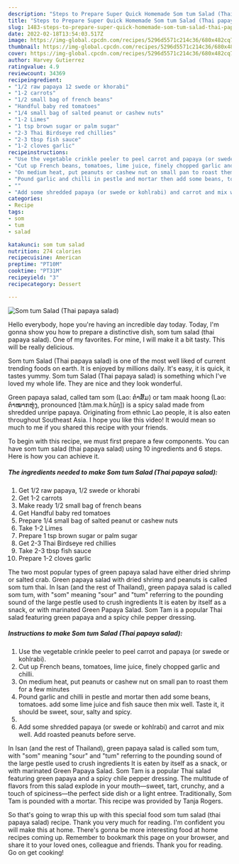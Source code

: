 ```yaml
---
description: "Steps to Prepare Super Quick Homemade Som tum Salad (Thai papaya salad)"
title: "Steps to Prepare Super Quick Homemade Som tum Salad (Thai papaya salad)"
slug: 1483-steps-to-prepare-super-quick-homemade-som-tum-salad-thai-papaya-salad
date: 2022-02-18T13:54:03.517Z
image: https://img-global.cpcdn.com/recipes/5296d5571c214c36/680x482cq70/som-tum-salad-thai-papaya-salad-recipe-main-photo.jpg
thumbnail: https://img-global.cpcdn.com/recipes/5296d5571c214c36/680x482cq70/som-tum-salad-thai-papaya-salad-recipe-main-photo.jpg
cover: https://img-global.cpcdn.com/recipes/5296d5571c214c36/680x482cq70/som-tum-salad-thai-papaya-salad-recipe-main-photo.jpg
author: Harvey Gutierrez
ratingvalue: 4.9
reviewcount: 34369
recipeingredient:
- "1/2 raw papaya 12 swede or khorabi"
- "1-2 carrots"
- "1/2 small bag of french beans"
- "Handful baby red tomatoes"
- "1/4 small bag of salted peanut or cashew nuts"
- "1-2 Limes"
- "1 tsp brown sugar or palm sugar"
- "2-3 Thai Birdseye red chillies"
- "2-3 tbsp fish sauce"
- "1-2 cloves garlic"
recipeinstructions:
- "Use the vegetable crinkle peeler to peel carrot and papaya (or swede or kohlrabi)."
- "Cut up French beans, tomatoes, lime juice, finely chopped garlic and chilli."
- "On medium heat, put peanuts or cashew nut on small pan to roast them for a few minutes"
- "Pound garlic and chilli in pestle and mortar then add some beans, tomatoes. add some lime juice and fish sauce then mix well. Taste it, it should be sweet, sour, salty and spicy."
- ""
- "Add some shredded papaya (or swede or kohlrabi) and carrot and mix well. Add roasted peanuts before serve."
categories:
- Recipe
tags:
- som
- tum
- salad

katakunci: som tum salad 
nutrition: 274 calories
recipecuisine: American
preptime: "PT10M"
cooktime: "PT31M"
recipeyield: "3"
recipecategory: Dessert

---
```



![Som tum Salad (Thai papaya salad)](https://img-global.cpcdn.com/recipes/5296d5571c214c36/680x482cq70/som-tum-salad-thai-papaya-salad-recipe-main-photo.jpg)

Hello everybody, hope you're having an incredible day today. Today, I'm gonna show you how to prepare a distinctive dish, som tum salad (thai papaya salad). One of my favorites. For mine, I will make it a bit tasty. This will be really delicious.

Som tum Salad (Thai papaya salad) is one of the most well liked of current trending foods on earth. It is enjoyed by millions daily. It's easy, it is quick, it tastes yummy. Som tum Salad (Thai papaya salad) is something which I've loved my whole life. They are nice and they look wonderful.

Green papaya salad, called tam som (Lao: ຕໍາສົ້ມ) or tam maak hoong (Lao: ຕໍາໝາກຫຸ່ງ, pronounced [tàm.maːk.hūŋ]) is a spicy salad made from shredded unripe papaya. Originating from ethnic Lao people, it is also eaten throughout Southeast Asia. I hope you like this video! It would mean so much to me if you shared this recipe with your friends.


To begin with this recipe, we must first prepare a few components. You can have som tum salad (thai papaya salad) using 10 ingredients and 6 steps. Here is how you can achieve it.

<!--inarticleads1-->

##### The ingredients needed to make Som tum Salad (Thai papaya salad):

1. Get 1/2 raw papaya, 1/2 swede or khorabi
1. Get 1-2 carrots
1. Make ready 1/2 small bag of french beans
1. Get Handful baby red tomatoes
1. Prepare 1/4 small bag of salted peanut or cashew nuts
1. Take 1-2 Limes
1. Prepare 1 tsp brown sugar or palm sugar
1. Get 2-3 Thai Birdseye red chillies
1. Take 2-3 tbsp fish sauce
1. Prepare 1-2 cloves garlic


The two most popular types of green papaya salad have either dried shrimp or salted crab. Green papaya salad with dried shrimp and peanuts is called som tum thai. In Isan (and the rest of Thailand), green papaya salad is called som tum, with &#34;som&#34; meaning &#34;sour&#34; and &#34;tum&#34; referring to the pounding sound of the large pestle used to crush ingredients It is eaten by itself as a snack, or with marinated Green Papaya Salad. Som Tam is a popular Thai salad featuring green papaya and a spicy chile pepper dressing. 

<!--inarticleads2-->

##### Instructions to make Som tum Salad (Thai papaya salad):

1. Use the vegetable crinkle peeler to peel carrot and papaya (or swede or kohlrabi).
1. Cut up French beans, tomatoes, lime juice, finely chopped garlic and chilli.
1. On medium heat, put peanuts or cashew nut on small pan to roast them for a few minutes
1. Pound garlic and chilli in pestle and mortar then add some beans, tomatoes. add some lime juice and fish sauce then mix well. Taste it, it should be sweet, sour, salty and spicy.
1. 
1. Add some shredded papaya (or swede or kohlrabi) and carrot and mix well. Add roasted peanuts before serve.


In Isan (and the rest of Thailand), green papaya salad is called som tum, with &#34;som&#34; meaning &#34;sour&#34; and &#34;tum&#34; referring to the pounding sound of the large pestle used to crush ingredients It is eaten by itself as a snack, or with marinated Green Papaya Salad. Som Tam is a popular Thai salad featuring green papaya and a spicy chile pepper dressing. The multitude of flavors from this salad explode in your mouth—sweet, tart, crunchy, and a touch of spiciness—the perfect side dish or a light entree. Traditionally, Som Tam is pounded with a mortar. This recipe was provided by Tanja Rogers. 

So that's going to wrap this up with this special food som tum salad (thai papaya salad) recipe. Thank you very much for reading. I'm confident you will make this at home. There's gonna be more interesting food at home recipes coming up. Remember to bookmark this page on your browser, and share it to your loved ones, colleague and friends. Thank you for reading. Go on get cooking!
